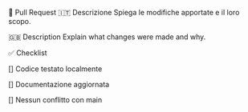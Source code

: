 🔄 Pull Request
🇮🇹 Descrizione
Spiega le modifiche apportate e il loro scopo.

🇬🇧 Description
Explain what changes were made and why.

✅ Checklist

[] Codice testato localmente

[] Documentazione aggiornata

[] Nessun conflitto con main